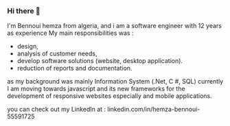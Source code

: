 ### Hi there 👋
I'm Bennoui hemza from algeria, and i am a software engineer with 12 years as experience My main responsibilities was :  
- design, 
- analysis of customer needs, 
- develop software solutions (website, desktop application).
- reduction of reports and documentation.


as my background was mainly Information System (.Net, C #, SQL) currently I am moving towards javascript and its new frameworks for the development of responsive websites especially and mobile applications.

you can check out my LinkedIn at : linkedin.com/in/hemza-bennoui-55591725
